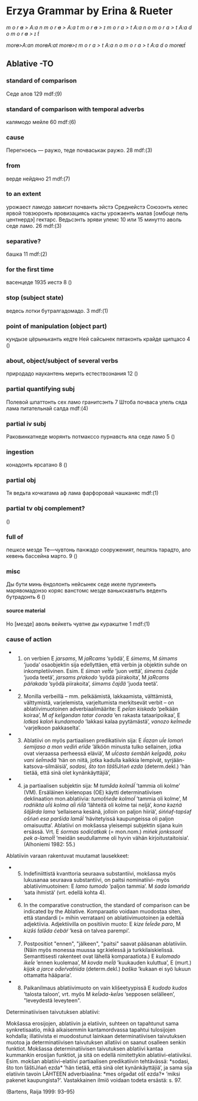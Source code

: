 # Erzya Grammar by Erina & Rueter

*m o r ~~a~~ > A:a n*
*m o r ~~a~~ > A:a t*
*m o r ~~a~~ > ɪ*
*m o r a > t A:a n o*
*m o r a > t A:a d o*
*m o r ~~a~~ > ɪ t́*

*mor~~a~~>A:an*
*mor~~a~~A:at*
*mor~~a~~>ɪ*
*m o r a > t A:a n o*
*m o r a > t A:a d o*
*mor~~a~~ɪt́*

## Ablative -TO
### standard of comparison
Седе алов
129
mdf:(9)
### standard of	comparison with temporal adverbs
калямодо мейле
60
mdf:(6)
### cause
Перегноесь — раужо, теде почваськак раужо.
28
mdf:(3)
### from
верде нейдяно
21
mdf:(7)
### to an extent
урожаест ламодо зависит почванть эйстэ
Среднейстэ Союзонть келес ярвой товзюронть яровизациясь касты урожаенть малав [омбоце пель центнердэ] гектарс.
Ведьсэнть эряви улемс 10 или 15 минутто аволь седе ламо.
26
mdf:(3)
### separative?
башка
11
mdf:(2)
### for the first time
васенцеде 1935 иестэ
8
()
### stop (subject state)
ведесь лотки бутралгадомадо.
3
mdf:(1)
### point of manipulation (object part)
кундызе цёрыньканть кедте
Ней сайсынек пятаконть крайде щипцасо
4
()
### about, object/subject of several verbs
природадо наукантень мерить естествознания
12
()
### partial quantifying subj
Полевой шпаттонть сех ламо гранитсэнть
7
Штоба почваса улель сяда лама питательнай салда
mdf:(4)
### partial iv subj
Раковинкатнеде морянть потмакссо пурнавсть яла седе ламо
5
()
### ingestion
конадонть ярсатано
8
()
### partial obj
Тя ведьта кочкатама аф лама фарфоровай чашканяс 
mdf:(1)
### partial tv obj complement?
()
### full of
пешксе мезде
Те—чувтонь панжадо сооруженият, пештязь тарадто, ало кевень бассейна марто.
9
()
### misc
Ды бути минь ёндолонть нейсынек седе икеле пургиненть марявомадонзо коряс
ванстомс мезде
ванькскавтыть веденть бутрадонть
6
()
#### source material
Но [мезде] аволь вейкеть чувтне ды куракштне
1
mdf:(1)
### cause of action


- 1) on verbien E *jarsams*, M *jaRcams* ’syödä’, E *śimems*, M *śiməms* ’juoda’ osaobjektin sija edellyttäen, että verbin ja objektin suhde on inkompletiivinen. Esim. E *śiman vet́t́e* ’juon vettä’, *śimems čajd́e* ’juoda teetä’, *jarsams pŕakodo* ’syödä piirakoita’, M *jaRcams päŕakada* ’syödä piirakoita’, *śiməms čajd́ä* ’juoda teetä’.

- 2) Monilla verbeillä – mm. pelkäämistä, lakkaamista, välttämistä, välttymistä, varjelemista, varjeltumista merkitsevät verbit – on ablatiivimuotoinen adverbiaalimäärite: E *peĺan kiskado* ’pelkään koiraa’, M *af keĺgəndan tatar ćorada* ’en rakasta tataaripoikaa’, E *lotkaś kaloń kundamodo* ’lakkasi kalaa pyytämästä’, *vanozo keĺmed́e* ’varjelkoon pakkaselta’.

- 3) Ablatiivi on myös partiaalisen predikatiivin sija: E *iĺazan uĺe lomań śemijaso a mon ved́iń eŕid́e* ’älköön minusta tulko sellainen, jotka ovat vieraassa perheessä eläviä’, M *uĺćasta śembə̑ń keĺgəd́ä, poku vani śeĺməd́ä* ’hän on niitä, jotka kadulla kaikkia lempivät, syrjään-katsova-silmäisiä’, *sodasi, što ton t́äšt́iJńəń ezda* (determ.dekl.) ’hän tietää, että sinä olet kynänkäyttäjiä’,

- 4) ja partiaalisen subjektin sija: M *tumə̑da kolmə̑ĺ* ’tammia oli kolme’ (VM). Ersäläinen kielenopas (OE) käytti determinatiivisen deklinaation mon.ablatiivia: *tumot́ńed́e kolmoĺ* ’tammia oli kolme’, M *rodńikta uĺś kolma aĺi ńiĺä* ’lähteitä oli kolme tai neljä’, *kona kəzńä šäjə̑rda lama* ’sellaisena kesänä, jolloin on paljon hiiriä’, *śińńəf-tapśəf ošńəń esa paršida lamə̑ĺ* ’hävitetyissä kaupungeissa oli paljon omaisuutta’. Ablatiivi on mokšassa yleisempi subjektin sijana kuin ersässä. Vrt. E *śormas sodićatkak* (= mon.nom.) *mińek jonkssońt́ pek a-lamoĺt́* ’meidän seudullamme oli hyvin vähän kirjoitustaitoisia’. (Alhoniemi 1982: 55.)

<p>Ablatiivin varaan rakentuvat muutamat lausekkeet:</p>

- 5) Indefiniittistä kvanttoria seuraava substantiivi, mokšassa myös lukusanaa seuraava substantiivi, on paitsi nominatiivi- myös ablatiivimuotoinen: E *lamo tumodo* ’paljon tammia’. M *śada lomańda* ’sata ihmistä’ (vrt. edellä kohta 4).

- 6) In the comparative construction, the standard of comparison can be indicated by the Ablative. Komparaatio voidaan muodostaa siten, että standardi (= mihin verrataan) on ablatiivimuotoinen ja edeltää adjektiivia. Adjektiivilla on positiivin muoto: E *kize t́eĺed́e paro*, M *kizə̑ś t́alə̑da ćebäŕ* ’kesä on talvea parempi’.



- 7) Postpositiot "ennen", "jälkeen", "paitsi" saavat pääsanan ablatiiviin. (Näin myös monessa muussa sgr.kielessä ja turkkilaiskielissä. Semanttisesti rakenteet ovat lähellä komparaatiota.) E *kulomado ikeĺe* ’ennen kuolemaa’, M *kovda meĺä* ’kuukauden kuluttua’, E (murt.) *kijak a jarce od́eŕvat́ńida* (determ.dekl.) *baška* ’kukaan ei syö lukuun ottamatta hääparia’.

- 8) Paikanilmaus ablatiivimuoto on vain klišeetyypissä E *kudodo kudos* ’talosta taloon’, vrt. myös M *keĺəda-keĺəs* ’sepposen selälleen’, "leveydestä leveyteen".

<p>Determinatiivisen taivutuksen ablatiivi:</p>
<p>Mokšassa erosijojen, ablatiivin ja elatiivin, suhteen on tapahtunut sama synkretisaatio, mikä aikaisemmin kantamordvassa tapahtui tulosijojen kohdalla; illatiivista ei muodostunut lainkaan determinatiivisen taivutuksen muotoa ja determinatiivisen taivutuksen allatiivi on saanut osalleen senkin funktiot. Mokšassa determinatiivisen taivutuksen ablatiivi kantaa kummankin erosijan funktiot, ja sitä on edellä nimitettykin ablatiivi-elatiiviksi. Esim. mokšan ablatiivi-elatiivi partiaalisen predikatiivin tehtävässä: *sodasi, što ton t́äštiJńəń ezda* ’hän tietää, että sinä olet kynänkäyttäjiä’, ja sama sija elatiivin tavoin LÄHTEEN adverbiaalina: *mes oŕgəd́at ošt́ ezda?* ’miksi pakenet kaupungista?’. Vastakkainen ilmiö voidaan todeta ersästä: s. 97.</p>



(Bartens, Raija 1999: 93–95)

